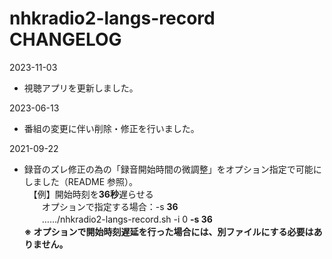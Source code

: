 

# nhkradio2-langs-record CHANGELOG

2023-11-03
- 視聴アプリを更新しました。  

2023-06-13
- 番組の変更に伴い削除・修正を行いました。  

2021-09-22
- 録音のズレ修正の為の「録音開始時間の微調整」をオプション指定で可能にしました（README 参照）。  
　【例】開始時刻を**36秒**遅らせる  
　　オプションで指定する場合：-s **36**  
　　……/nhkradio2-langs-record.sh -i 0 **-s 36**  
 **※ オプションで開始時刻遅延を行った場合には、別ファイルにする必要はありません。**
